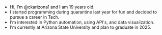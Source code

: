- Hi, I’m @ckarizona1 and I am 19 years old. 
- I started programming during quarantine last year for fun and decided to pursue a career in Tech.
- I’m interested in Python automation, using API's, and data visualization.
- I’m currently at Arizona State University and plan to graduate in 2025.

